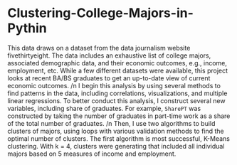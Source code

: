 # Clustering-College-Majors-in-Pythin
This data draws on a dataset from the data journalism website fivethirtyeight. The data includes an exhaustive list of college majors, associated demographic data, and their economic outcomes, e.g., income, employment, etc. While a few different datasets were available, this project looks at recent BA/BS graduates to get an up-to-date view of current economic outcomes. /n
I begin this analysis by using several methods to find patterns in the data, including correlations, visualizations, and multiple linear regressions. To better conduct this analysis, I construct several new variables, including share of graduates. For example, `SharePT` was constructed by taking the number of graduates in part-time work as a share of the total number of graduates. /n
Then, I use two algorithms to build clusters of majors, using loops with various validation methods to find the optimal number of clusters. The first algorithm is most successful, K-Means clustering. With k = 4, clusters were generating that included all individual majors based on 5 measures of income and employment.
